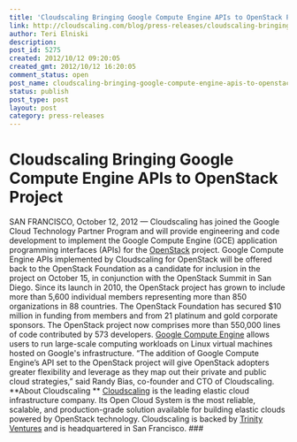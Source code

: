 ```yaml
---
title: 'Cloudscaling Bringing Google Compute Engine APIs to OpenStack Project'
link: http://cloudscaling.com/blog/press-releases/cloudscaling-bringing-google-compute-engine-apis-to-openstack-project/
author: Teri Elniski
description: 
post_id: 5275
created: 2012/10/12 09:20:05
created_gmt: 2012/10/12 16:20:05
comment_status: open
post_name: cloudscaling-bringing-google-compute-engine-apis-to-openstack-project
status: publish
post_type: post
layout: post
category: press-releases
---
```


# Cloudscaling Bringing Google Compute Engine APIs to OpenStack Project

SAN FRANCISCO, October 12, 2012 — Cloudscaling has joined the Google Cloud Technology Partner Program and will provide engineering and code development to implement the Google Compute Engine (GCE) application programming interfaces (APIs) for the [OpenStack](http://openstack.org/) project. Google Compute Engine APIs implemented by Cloudscaling for OpenStack will be offered back to the OpenStack Foundation as a candidate for inclusion in the project on October 15, in conjunction with the OpenStack Summit in San Diego. Since its launch in 2010, the OpenStack project has grown to include more than 5,600 individual members representing more than 850 organizations in 88 countries. The OpenStack Foundation has secured $10 million in funding from members and from 21 platinum and gold corporate sponsors. The OpenStack project now comprises more than 550,000 lines of code contributed by 573 developers. [Google Compute Engine](https://cloud.google.com/products/compute-engine) allows users to run large-scale computing workloads on Linux virtual machines hosted on Google's infrastructure. “The addition of Google Compute Engine’s API set to the OpenStack project will give OpenStack adopters greater flexibility and leverage as they map out their private and public cloud strategies,” said Randy Bias, co-founder and CTO of Cloudscaling. **About Cloudscaling ** [Cloudscaling](/) is the leading elastic cloud infrastructure company. Its Open Cloud System is the most reliable, scalable, and production-grade solution available for building elastic clouds powered by OpenStack technology. Cloudscaling is backed by [Trinity Ventures](http://www.trinityventures.com/) and is headquartered in San Francisco. ###